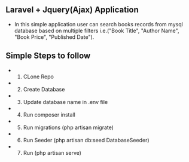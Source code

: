 ## Laravel + Jquery(Ajax) Application
- In this simple application user can search books records from mysql database based on multiple filters i.e.("Book Title", "Author Name", "Book Price", "Published Date").

## Simple Steps to follow
- 1) CLone Repo
- 2) Create Database
- 3) Update database  name in .env file
- 4) Run composer install
- 5) Run migrations (php artisan migrate)
- 6) Run Seeder (php artisan db:seed DatabaseSeeder)
- 7) Run (php artisan serve)
